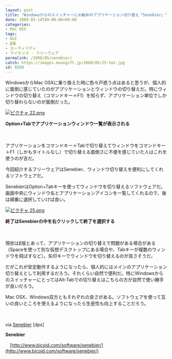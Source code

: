 ```yaml
---
layout: post
title: "Windowsからのスイッチャーにお勧めのアプリケーション切り替え「Senebier」"
date: 2008-05-14T09:00:00+09:00
categories:
- Mac OSX
tags: 
- GUI
- β版
- ユーティリティ
- ライセンス - フリーウェア
permalink: /2008/05/senebier/
catch: https://images.moongift.jp/2008/05/25-tm1.jpg
id: 8260
---
```

WindowsからMac OSXに乗り換えた時に色々戸惑う点はあると思うが、個人的に面倒に感じていたのがアプリケーションとウィンドウの切り替えだ。特にウィンドウの切り替え（コマンドキー＋F1）を知らず、アプリケーション単位でしか切り替わらないのが面倒だった。

  

[![ピクチャ 22.png](https://images.moongift.jp/2008/05/22-tm.jpg)](https://images.moongift.jp/2008/05/221.jpg)  
  
**Option+Tabでアプリケーションウィンドウ一覧が表示される**

  

　

  

アプリケーションをコマンドキー＋Tabで切り替えてウィンドウをコマンドキー＋F1（しかもタイトルなし）で切り替える面倒さに不便を感じていた人はこれを使うのが吉だ。

  

今回紹介するフリーウェアはSenebier、ウィンドウ切り替えを便利にしてくれるソフトウェアだ。

  
  
<!--more-->  

SenebierはOption+Tabキーを使ってウィンドウを切り替えるソフトウェアだ。画面中央にウィンドウ名とアプリケーションアイコンを一覧してくれるので、後は順番に選択していけば良い。

  

[![ピクチャ 25.png](https://images.moongift.jp/2008/05/25-tm1.jpg)](https://images.moongift.jp/2008/05/251.jpg)  
  
**終了はSenebierの中を右クリックして終了を選択する**

  

　

  

現状はβ版とあって、アプリケーションの切り替えで問題がある場合がある（Spaceを使って別な仮想デスクトップにある場合や、Tabキーが複数のウィンドウを飛ばすなど）。矢印キーでウィンドウを切り替えるのが良さそうだ。

  

だがこれが安定動作するようになったら、個人的にはメインのアプリケーション切り替えとして利用するだろう。それくらい自然で便利だ。特にWindowsからのスイッチャーにとってはAlt-Tabでの切り替えはこちらの方が自然で使い勝手が良いだろう。

  

Mac OSX、Windows双方ともそれぞれの良さがある。ソフトウェアを使って互いの良いところを使えるようになったら生産性も向上することだろう。

  

　

  

via [Senebier](http://dpsmac.com/2278) [dps]

  

**Senebier**  
  
　[http://www.bicoid.com/software/senebier/](http://www.bicoid.com/software/senebier/)

  

